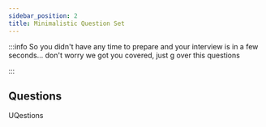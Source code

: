 ```yaml
---
sidebar_position: 2
title: Minimalistic Question Set
---
```



:::info
So you didn't have any time to prepare and your interview is in a few
seconds... don't worry we got you covered, just g over this questions 

:::


## Questions
UQestions




